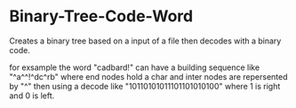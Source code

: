 # Binary-Tree-Code-Word
Creates a binary tree based on a input of a file then decodes with a binary code.

for exsample the word "cadbard!" can have a building sequence like "^a^^!^dc^rb" where end nodes hold a char and inter nodes are repersented by "^" then using a decode like "10110101011101101010100" where 1 is right and 0 is left. 
